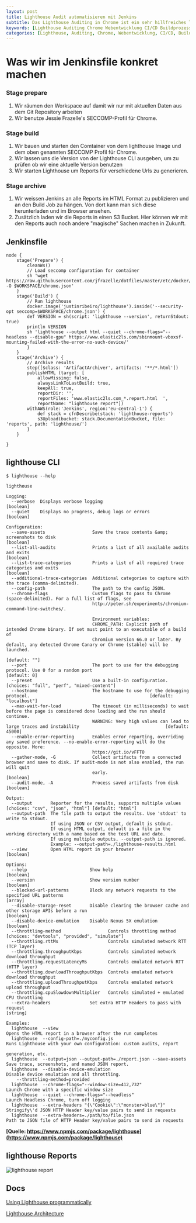 ```yaml
---
layout: post
title: Lighthouse Audit automatisieren mit Jenkins
subtitle: Das Lighthouse Auditing in Chrome ist ein sehr hillfreiches Tool bei der Webentwicklung. Wenn man es allerdings im CI/CD Buildprozess einbauen möchte kann man dies per lighthouse CLI in einem Dockercontainer in eine bestehende Build-Pipeline einhängen oder in eine eigene Pipeline einbauen.
keywords: [Lighthouse Auditing Chrome Webentwicklung CI/CD Buildprozess Container Docker Build-Pipeline]
categories: [Lighthouse, Auditing, Chrome, Webentwicklung, CI/CD, Buildprozess, Container, Docker, Build-Pipeline]
---
```

# Was wir im Jenkinsfile konkret machen


### Stage prepare
1. Wir räumen den Workspace auf damit wir nur mit aktuellen Daten aus dem Git Repository arbeiten
1. Wir benutze Jessie Frazelle's SECCOMP-Profil für Chrome.

### Stage build
1. Wir bauen und starten den Comtainer von dem lighthouse Image und dem oben genannten SECCOMP Profil für Chrome.
1. Wir lassen uns die Version von der Lighthouse CLI ausgeben, um zu prüfen ob wir eine aktuelle Version benutzen
1. Wir starten Lighthouse um Reports für verschiedene Urls zu generieren.

### Stage archive
1. Wir weissen Jenkins an alle Reports im HTML Format zu publizieren und an den Build Job zu hängen. Von dort kann man sich diese herunterladen und im Browser ansehen.
1. Zusätzlich laden wir die Reports in einen S3 Bucket. Hier können wir mit den Reports auch noch andere "magische" Sachen machen in Zukunft.



## Jenkinsfile


````
node {
    stage('Prepare') {
        cleanWs()
        // Load seccomp configuration for container
        sh 'wget https://raw.githubusercontent.com/jfrazelle/dotfiles/master/etc/docker/seccomp/chrome.json -O $WORKSPACE/chrome.json'
    }
    stage('Build') {
        // Run lighthouse
        docker.image('justinribeiro/lighthouse').inside('--security-opt seccomp=$WORKSPACE/chrome.json') {
        def VERSION = sh(script: 'lighthouse --version', returnStdout: true)
        println VERSION
        sh 'lighthouse --output html --quiet --chrome-flags="--headless --disable-gpu" https://www.elastic2ls.com/sbinmount-vboxsf-mounting-failed-with-the-error-no-such-device/'
        }
    }
    stage('Archive') {
        // Archive results
        step([$class: 'ArtifactArchiver', artifacts: '**/*.html'])
        publishHTML (target: [
            allowMissing: false,
            alwaysLinkToLastBuild: true,
            keepAll: true,
            reportDir: '',
            reportFiles: 'www.elastic2ls.com_*.report.html	',
            reportName: "lighthouse report"])
        withAWS(role:'Jenkins', region:'eu-central-1') {
            def stack = cfnDescribe(stack: 'lighthouse-reports')
            s3Upload(bucket: stack.DocumentationBucket, file: 'reports', path: 'lighthouse/')
        }
    }

}
````



## lighthouse CLI


````
$ lighthouse --help

lighthouse

Logging:
  --verbose  Displays verbose logging                                                                                                      [boolean]
  --quiet    Displays no progress, debug logs or errors                                                                                    [boolean]

Configuration:
  --save-assets                  Save the trace contents &amp; screenshots to disk                                                             [boolean]
  --list-all-audits              Prints a list of all available audits and exits                                                           [boolean]
  --list-trace-categories        Prints a list of all required trace categories and exits                                                  [boolean]
  --additional-trace-categories  Additional categories to capture with the trace (comma-delimited).
  --config-path                  The path to the config JSON.
  --chrome-flags                 Custom flags to pass to Chrome (space-delimited). For a full list of flags, see
                                 http://peter.sh/experiments/chromium-command-line-switches/.

                                 Environment variables:
                                 CHROME_PATH: Explicit path of intended Chrome binary. If set must point to an executable of a build of
                                 Chromium version 66.0 or later. By default, any detected Chrome Canary or Chrome (stable) will be launched.
                                                                                                                                       [default: ""]
  --port                         The port to use for the debugging protocol. Use 0 for a random port                                    [default: 0]
  --preset                       Use a built-in configuration.                                            [choices: "full", "perf", "mixed-content"]
  --hostname                     The hostname to use for the debugging protocol.                                              [default: "localhost"]
  --max-wait-for-load            The timeout (in milliseconds) to wait before the page is considered done loading and the run should continue.
                                 WARNING: Very high values can lead to large traces and instability                                 [default: 45000]
  --enable-error-reporting       Enables error reporting, overriding any saved preference. --no-enable-error-reporting will do the opposite. More:
                                 https://git.io/vFFTO
  --gather-mode, -G              Collect artifacts from a connected browser and save to disk. If audit-mode is not also enabled, the run will quit
                                 early.                                                                                                    [boolean]
  --audit-mode, -A               Process saved artifacts from disk                                                                         [boolean]

Output:
  --output       Reporter for the results, supports multiple values                        [choices: "csv", "json", "html"] [default: "html"]
  --output-path  The file path to output the results. Use 'stdout' to write to stdout.
                 If using JSON or CSV output, default is stdout.
                 If using HTML output, default is a file in the working directory with a name based on the test URL and date.
                 If using multiple outputs, --output-path is ignored.
                 Example: --output-path=./lighthouse-results.html
  --view         Open HTML report in your browser                                                                                          [boolean]

Options:
  --help                        Show help                                                                                                  [boolean]
  --version                     Show version number                                                                                        [boolean]
  --blocked-url-patterns        Block any network requests to the specified URL patterns                                                     [array]
  --disable-storage-reset       Disable clearing the browser cache and other storage APIs before a run                                     [boolean]
  --disable-device-emulation    Disable Nexus 5X emulation                                                                                 [boolean]
  --throttling-method                  Controls throttling method         [choices: "devtools", "provided", "simulate"]
  --throttling.rttMs                   Controls simulated network RTT (TCP layer)
  --throttling.throughputKbps          Controls simulated network download throughput
  --throttling.requestLatencyMs        Controls emulated network RTT (HTTP layer)
  --throttling.downloadThroughputKbps  Controls emulated network download throughput
  --throttling.uploadThroughputKbps    Controls emulated network upload throughput
  --throttling.cpuSlowdownMultiplier   Controls simulated + emulated CPU throttling
  --extra-headers               Set extra HTTP Headers to pass with request                                                                 [string]

Examples:
  lighthouse  --view                                                   Opens the HTML report in a browser after the run completes
  lighthouse  --config-path=./myconfig.js                              Runs Lighthouse with your own configuration: custom audits, report
                                                                            generation, etc.
  lighthouse  --output=json --output-path=./report.json --save-assets  Save trace, screenshots, and named JSON report.
  lighthouse  --disable-device-emulation                               Disable device emulation and all throttling.
    --throttling-method=provided
  lighthouse  --chrome-flags="--window-size=412,732"                   Launch Chrome with a specific window size
  lighthouse  --quiet --chrome-flags="--headless"                      Launch Headless Chrome, turn off logging
  lighthouse  --extra-headers "{\"Cookie\":\"monster=blue\"}"          Stringify\'d JSON HTTP Header key/value pairs to send in requests
  lighthouse  --extra-headers=./path/to/file.json                      Path to JSON file of HTTP Header key/value pairs to send in requests
````

**[Quelle: https://www.npmjs.com/package/lighthouse](https://www.npmjs.com/package/lighthouse)**


## lighthouse Reports
![lighthouse report](https://www.elastic2ls.com/wp-content/uploads/2018/02/lighthouse_report-1024x881.png)


## Docs
[Using Lighthouse programmatically](https://github.com/GoogleChrome/lighthouse/blob/HEAD/docs/readme.md#using-programmatically)

[Lighthouse Architecture](https://github.com/GoogleChrome/lighthouse/blob/HEAD/docs/architecture.md)
